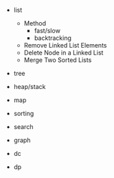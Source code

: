 * list
  * Method
    * fast/slow
    * backtracking
  * Remove Linked List Elements
  * Delete Node in a Linked List
  * Merge Two Sorted Lists

* tree


* heap/stack

* map

* sorting

* search

* graph

* dc

* dp